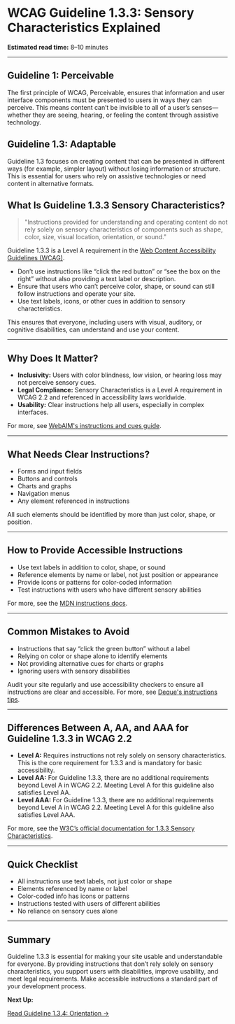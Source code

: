 <!--
title: 1.3.3 - Sensory Characteristics
series: Making the Web Accessible for All
description: A practical guide to WCAG Guideline 1.3.3 (Sensory Characteristics)—what it means, why it matters, and how to ensure instructions don’t rely on shape, color, or sound alone.
keywords: wcag 1.3.3, sensory characteristics, accessibility, web standards, instructions, color, shape, digital inclusion
image: WCAG-Series-1.3.3.png
imageAlt: Blue text on yellow background saying, "Web Content Accessibiilty Guiedlines (WCAG) 1.3.3 Explained, Sensory Characteristics"
status: published
date: 2025-07-01
excerpt: This guideline ensures instructions do not rely on shape, color, or sound alone.
-->

# **WCAG Guideline 1.3.3: Sensory Characteristics Explained**

**Estimated read time:** 8–10 minutes

---

## **Guideline 1: Perceivable**

The first principle of WCAG, Perceivable, ensures that information and user interface components must be presented to users in ways they can perceive. This means content can’t be invisible to all of a user’s senses—whether they are seeing, hearing, or feeling the content through assistive technology.

## **Guideline 1.3: Adaptable**

Guideline 1.3 focuses on creating content that can be presented in different ways (for example, simpler layout) without losing information or structure. This is essential for users who rely on assistive technologies or need content in alternative formats.

## **What Is Guideline 1.3.3 Sensory Characteristics?**

<!-- [Illustration: Instructions using color, shape, and text to identify elements] -->

> "Instructions provided for understanding and operating content do not rely solely on sensory characteristics of components such as shape, color, size, visual location, orientation, or sound."

Guideline 1.3.3 is a Level A requirement in the [Web Content Accessibility Guidelines (WCAG)](https://www.w3.org/WAI/WCAG22/quickref/#sensory-characteristics).

- Don’t use instructions like “click the red button” or “see the box on the right” without also providing a text label or description.
- Ensure that users who can’t perceive color, shape, or sound can still follow instructions and operate your site.
- Use text labels, icons, or other cues in addition to sensory characteristics.

This ensures that everyone, including users with visual, auditory, or cognitive disabilities, can understand and use your content.

---

## **Why Does It Matter?**

<!-- [Infographic: Instructions with and without sensory cues, user with color blindness] -->

- **Inclusivity:** Users with color blindness, low vision, or hearing loss may not perceive sensory cues.
- **Legal Compliance:** Sensory Characteristics is a Level A requirement in WCAG 2.2 and referenced in accessibility laws worldwide.
- **Usability:** Clear instructions help all users, especially in complex interfaces.

For more, see [WebAIM's instructions and cues guide](https://webaim.org/techniques/forms/instructions).

---

## **What Needs Clear Instructions?**

<!-- [Grid: Forms, buttons, charts, all with text and icon labels] -->

- Forms and input fields
- Buttons and controls
- Charts and graphs
- Navigation menus
- Any element referenced in instructions

All such elements should be identified by more than just color, shape, or position.

---

## **How to Provide Accessible Instructions**

<!-- [Side-by-side: Good vs. bad instructions using color/shape only]
[Example: Form with both color and text labels] -->

- Use text labels in addition to color, shape, or sound
- Reference elements by name or label, not just position or appearance
- Provide icons or patterns for color-coded information
- Test instructions with users who have different sensory abilities

For more, see the [MDN instructions docs](https://developer.mozilla.org/en-US/docs/Web/Accessibility/Understanding_WCAG/Perceivable#sensory_characteristics).

---

## **Common Mistakes to Avoid**

<!-- [Do/Don't graphic: Left side with text and icon labels, right side with color-only instructions] -->

- Instructions that say “click the green button” without a label
- Relying on color or shape alone to identify elements
- Not providing alternative cues for charts or graphs
- Ignoring users with sensory disabilities

Audit your site regularly and use accessibility checkers to ensure all instructions are clear and accessible. For more, see [Deque's instructions tips](https://www.deque.com/blog/accessible-instructions/).

---

## **Differences Between A, AA, and AAA for Guideline 1.3.3 in WCAG 2.2**

<!-- [Infographic: Three columns labeled A, AA, AAA with example requirements for each] -->

- **Level A:** Requires instructions not rely solely on sensory characteristics. This is the core requirement for 1.3.3 and is mandatory for basic accessibility.
- **Level AA:** For Guideline 1.3.3, there are no additional requirements beyond Level A in WCAG 2.2. Meeting Level A for this guideline also satisfies Level AA.
- **Level AAA:** For Guideline 1.3.3, there are no additional requirements beyond Level A in WCAG 2.2. Meeting Level A for this guideline also satisfies Level AAA.

For more, see the [W3C’s official documentation for 1.3.3 Sensory Characteristics](https://www.w3.org/WAI/WCAG22/Understanding/sensory-characteristics.html).

---

## **Quick Checklist**

<!-- [Checklist graphic: Icons for each item (form, button, chart, etc.)] -->

- All instructions use text labels, not just color or shape
- Elements referenced by name or label
- Color-coded info has icons or patterns
- Instructions tested with users of different abilities
- No reliance on sensory cues alone

---

## **Summary**

<!-- [Illustration: User following instructions with both text and color cues] -->

Guideline 1.3.3 is essential for making your site usable and understandable for everyone. By providing instructions that don’t rely solely on sensory characteristics, you support users with disabilities, improve usability, and meet legal requirements. Make accessible instructions a standard part of your development process.

**Next Up:**

[Read Guideline 1.3.4: Orientation →](WCAG-Guideline-1-3-4-Orientation-Explained)
